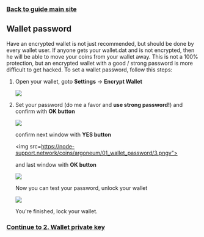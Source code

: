 ### **[Back to guide main site](readme.md)**

## Wallet password
Have an encrypted wallet is not just recommended, but should be done by every wallet user. If anyone gets your wallet.dat and is not encrypted, then he will be able to move your coins from your wallet away.
This is not a 100% protection, but an encrypted wallet with a good / strong password is more difficult to get hacked.
To set a wallet password, follow this steps:

1. Open your wallet, goto **Settings** -> **Encrypt Wallet**

    <img src="https://node-support.network/coins/argoneum/01_wallet_password/1.png">
    
2. Set your password (do me a favor and **use strong password!**) and confirm with **OK button**

    <img src="https://node-support.network/coins/argoneum/01_wallet_password/2.png">
    
    confirm next window with **YES button**
    
    <img src=https://node-support.network/coins/argoneum/01_wallet_password/3.pngv">
    
    and last window with **OK button**
    
    <img src="https://node-support.network/coins/argoneum/01_wallet_password/4.png">
    
    Now you can test your password, unlock your wallet
    
    <img src="https://node-support.network/coins/argoneum/01_wallet_password/5.png">
    
    You're finished, lock your wallet.

### **[Continue to 2. Wallet private key](mn_guide_wallet_privkey.md)**
